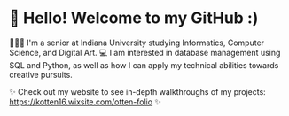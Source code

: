 # 👋 Hello! Welcome to my GitHub :)

👩🏻‍🎓 I'm a senior at Indiana University studying Informatics, Computer Science, and Digital Art. 
💻 I am interested in database management using SQL and Python, as well as how I can apply my technical abilities towards creative pursuits.

✨ Check out my website to see in-depth walkthroughs of my projects: https://kotten16.wixsite.com/otten-folio ✨
